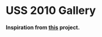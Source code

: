 # USS 2010 Gallery

**Inspiration from [this](https://github.com/anubhavsrivastava/gatsby-starter-multiverse) project.**
